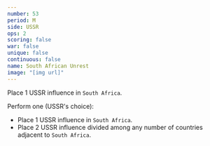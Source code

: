 ```yaml
---
number: 53
period: M
side: USSR
ops: 2
scoring: false
war: false
unique: false
continuous: false
name: South African Unrest
image: "[img url]"
---
```

Place 1 USSR influence in `South Africa`.

Perform one (USSR's choice):
* Place 1 USSR influence in `South Africa`.
* Place 2 USSR influence divided among any number of countries adjacent to `South Africa`.
